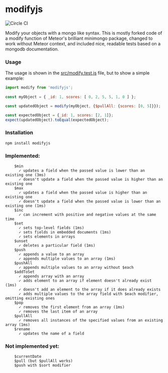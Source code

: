 # modifyjs
![Circle CI](https://circleci.com/gh/lgandecki/modifyjs.svg?style=shield)

Modify your objects with a mongo like syntax. This is mostly forked code of a modify function of Meteor's brilliant minimongo package, changed to work without Meteor context, and included nice, readable tests based on a mongodb documentation.

### Usage
The usage is shown in the [src/modify.test.js](src/modify.test.js) file, but to show a simple example:

```javascript
import modify from 'modifyjs';
  
const myObject = { _id: 1, scores: [ 0, 2, 5, 5, 1, 0 ] };

const updatedObject = modify(myObject, {$pullAll: {scores: [0, 5]}});

const expectedObject = {_id: 1, scores: [2, 1]};
expect(updatedObject).toEqual(expectedObject);
```

### Installation
```
npm install modifyjs
```

### Implemented:
```
    $min
      ✓ updates a field when the passed value is lower than an existing one (3ms)
      ✓ doesn't update a field when the passed value is higher than an existing one
    $max
      ✓ updates a field when the passed value is higher than an existing one
      ✓ doesn't update a field when the passed value is lower than an existing one (1ms)
    $inc
      ✓ can increment with positive and negative values at the same time
    $set
      ✓ sets top-level fields (1ms)
      ✓ sets fields in embedded documents (1ms)
      ✓ sets elements in arrays
    $unset
      ✓ deletes a particular field (1ms)
    $push
      ✓ appends a value to an array
      ✓ appends multiple values to an array (1ms)
    $pushAll
      ✓ appends multiple values to an array without $each
    $addToSet
      ✓ appends array with an array
      ✓ adds element to an array if element doesn't already exist (1ms)
      ✓ doesn't add an element to the array if it does already exists
      ✓ adds multiple values to the array field with $each modifier, omitting existing ones
    $pop
      ✓ removes the first element from an array (1ms)
      ✓ removes the last item of an array
    $pullAll
      ✓ removes all instances of the specified values from an existing array (1ms)
    $rename
      ✓ updates the name of a field
```

### Not implemented yet:
```
    $currentDate
    $pull (but $pullAll works)
    $push with $sort modifier
``` 
